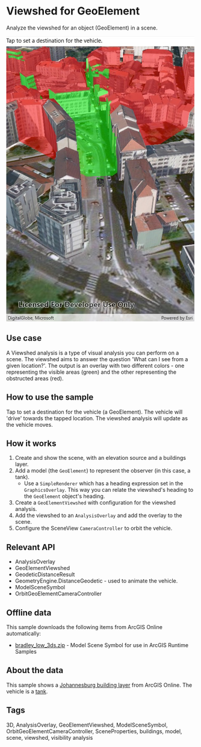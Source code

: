 # Viewshed for GeoElement

Analyze the viewshed for an object (GeoElement) in a scene.

![screenshot](ViewshedGeoElement.jpg)

## Use case

A Viewshed analysis is a type of visual analysis you can perform on a scene. The viewshed aims to answer the question 'What can I see from a given location?'. The output is an overlay with two different colors - one representing the visible areas (green) and the other representing the obstructed areas (red).

## How to use the sample

Tap to set a destination for the vehicle (a GeoElement). The vehicle will 'drive' towards the tapped location. The viewshed analysis will update as the vehicle moves.

## How it works

1. Create and show the scene, with an elevation source and a buildings layer.
2. Add a model (the `GeoElement`) to represent the observer (in this case, a tank).
    * Use a `SimpleRenderer` which has a heading expression set in the `GraphicsOverlay`. This way you can relate the viewshed's heading to the `GeoElement` object's heading.
3. Create a `GeoElementViewshed` with configuration for the viewshed analysis.
4. Add the viewshed to an `AnalysisOverlay` and add the overlay to the scene.
5. Configure the SceneView `CameraController` to orbit the vehicle.

## Relevant API

* AnalysisOverlay
* GeoElementViewshed
* GeodeticDistanceResult
* GeometryEngine.DistanceGeodetic - used to animate the vehicle.
* ModelSceneSymbol
* OrbitGeoElementCameraController

## Offline data

This sample downloads the following items from ArcGIS Online automatically:

* [bradley_low_3ds.zip](https://www.arcgis.com/home/item.html?id=07d62a792ab6496d9b772a24efea45d0) - Model Scene Symbol for use in ArcGIS Runtime Samples

## About the data

This sample shows a [Johannesburg building layer](https://www.arcgis.com/home/item.html?id=eb4dab9e61b24fe2919a0e6f7905321e) from ArcGIS Online. The vehicle is a [tank](http://www.arcgis.com/home/item.html?id=07d62a792ab6496d9b772a24efea45d0).

## Tags

3D, AnalysisOverlay, GeoElementViewshed, ModelSceneSymbol, OrbitGeoElementCameraController, SceneProperties, buildings, model, scene, viewshed, visibility analysis
